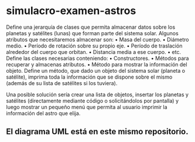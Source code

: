 # simulacro-examen-astros

Define una jerarquía de clases que permita almacenar datos sobre los planetas y satélites (lunas) que forman parte del sistema solar.
Algunos atributos que necesitaremos almacenar son: 
    • Masa del cuerpo.
    • Diámetro medio.
    • Período de rotación sobre su propio eje.
    • Período de traslación alrededor del cuerpo que orbitan.
    • Distancia media a ese cuerpo.
    • etc.
Define las clases necesarias conteniendo: 
    • Constructores. 
    • Métodos para recuperar y almacenas atributos.
    • Método para mostrar la información del objeto. 
Define un método, que dado un objeto del sistema solar (planeta o satélite), imprima toda la información que se dispone sobre el mismo (además de su lista de satélites si los tuviera).

Una posible solución sería crear una lista de objetos, insertar los planetas y satélites (directamente mediante código o solicitándolos por pantalla) y luego mostrar un pequeño menú que permita al usuario imprimir la información del astro que elija.

## El diagrama UML está en este mismo repositorio.

